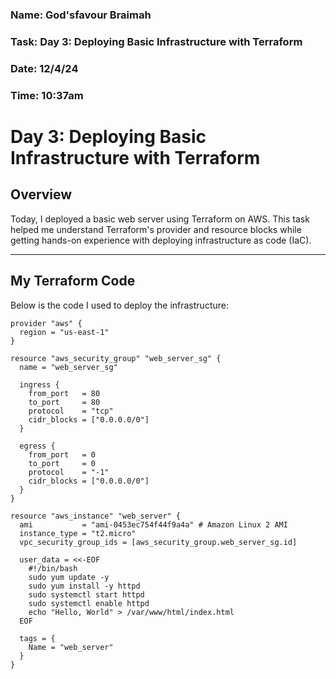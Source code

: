 ### Name: God'sfavour Braimah
### Task: Day 3: Deploying Basic Infrastructure with Terraform
### Date: 12/4/24
### Time: 10:37am

# Day 3: Deploying Basic Infrastructure with Terraform

## Overview

Today, I deployed a basic web server using Terraform on AWS. This task helped me understand Terraform's provider and resource blocks while getting hands-on experience with deploying infrastructure as code (IaC).

---

## My Terraform Code

Below is the code I used to deploy the infrastructure:

```hcl
provider "aws" {
  region = "us-east-1"
}

resource "aws_security_group" "web_server_sg" {
  name = "web_server_sg"

  ingress {
    from_port   = 80
    to_port     = 80
    protocol    = "tcp"
    cidr_blocks = ["0.0.0.0/0"]
  }

  egress {
    from_port   = 0
    to_port     = 0
    protocol    = "-1"
    cidr_blocks = ["0.0.0.0/0"]
  }
}

resource "aws_instance" "web_server" {
  ami           = "ami-0453ec754f44f9a4a" # Amazon Linux 2 AMI
  instance_type = "t2.micro"
  vpc_security_group_ids = [aws_security_group.web_server_sg.id]

  user_data = <<-EOF
    #!/bin/bash
    sudo yum update -y
    sudo yum install -y httpd
    sudo systemctl start httpd
    sudo systemctl enable httpd
    echo "Hello, World" > /var/www/html/index.html
  EOF

  tags = {
    Name = "web_server"
  }
}

